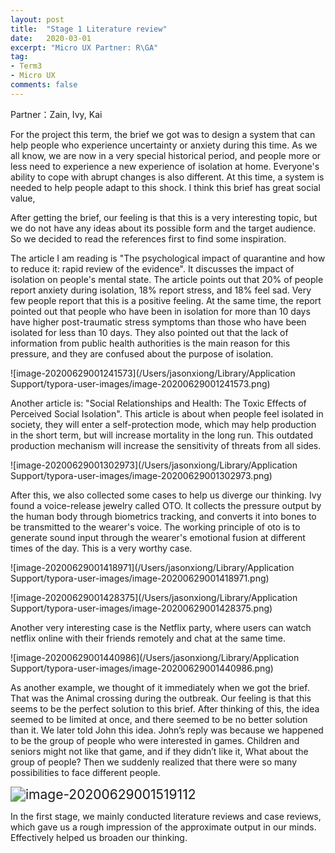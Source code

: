 ```yaml
---
layout: post
title:  "Stage 1 Literature review"
date:   2020-03-01
excerpt: "Micro UX Partner: R\GA"
tag:
- Term3
- Micro UX
comments: false
---
```


Partner：Zain, Ivy, Kai

For the project this term, the brief we got was to design a system that can help people who experience uncertainty or anxiety during this time. As we all know, we are now in a very special historical period, and people more or less need to experience a new experience of isolation at home. Everyone's ability to cope with abrupt changes is also different. At this time, a system is needed to help people adapt to this shock. I think this brief has great social value,

After getting the brief, our feeling is that this is a very interesting topic, but we do not have any ideas about its possible form and the target audience. So we decided to read the references first to find some inspiration.

The article I am reading is "The psychological impact of quarantine and how to reduce it: rapid review of the evidence". It discusses the impact of isolation on people's mental state. The article points out that 20% of people report anxiety during isolation, 18% report stress, and 18% feel sad. Very few people report that this is a positive feeling. At the same time, the report pointed out that people who have been in isolation for more than 10 days have higher post-traumatic stress symptoms than those who have been isolated for less than 10 days. They also pointed out that the lack of information from public health authorities is the main reason for this pressure, and they are confused about the purpose of isolation.

![image-20200629001241573](/Users/jasonxiong/Library/Application Support/typora-user-images/image-20200629001241573.png)

Another article is: "Social Relationships and Health: The Toxic Effects of Perceived Social Isolation". This article is about when people feel isolated in society, they will enter a self-protection mode, which may help production in the short term, but will increase mortality in the long run. This outdated production mechanism will increase the sensitivity of threats from all sides.

![image-20200629001302973](/Users/jasonxiong/Library/Application Support/typora-user-images/image-20200629001302973.png)

After this, we also collected some cases to help us diverge our thinking. Ivy found a voice-release jewelry called OTO. It collects the pressure output by the human body through biometrics tracking, and converts it into bones to be transmitted to the wearer's voice. The working principle of oto is to generate sound input through the wearer's emotional fusion at different times of the day. This is a very worthy case.

![image-20200629001418971](/Users/jasonxiong/Library/Application Support/typora-user-images/image-20200629001418971.png)

![image-20200629001428375](/Users/jasonxiong/Library/Application Support/typora-user-images/image-20200629001428375.png)

Another very interesting case is the Netflix party, where users can watch netflix online with their friends remotely and chat at the same time.

![image-20200629001440986](/Users/jasonxiong/Library/Application Support/typora-user-images/image-20200629001440986.png)

As another example, we thought of it immediately when we got the brief. That was the Animal crossing  during the outbreak. Our feeling is that this seems to be the perfect solution to this brief. After thinking of this, the idea seemed to be limited at once, and there seemed to be no better solution than it. We later told John this idea. John’s reply was because we happened to be the group of people who were interested in games. Children and seniors might not like that game, and if they didn’t like it, What about the group of people? Then we suddenly realized that there were so many possibilities to face different people.

<img src="/Users/jasonxiong/Library/Application Support/typora-user-images/image-20200629001519112.png" alt="image-20200629001519112" style="zoom:150%;" />

In the first stage, we mainly conducted literature reviews and case reviews, which gave us a rough impression of the approximate output in our minds. Effectively helped us broaden our thinking.


